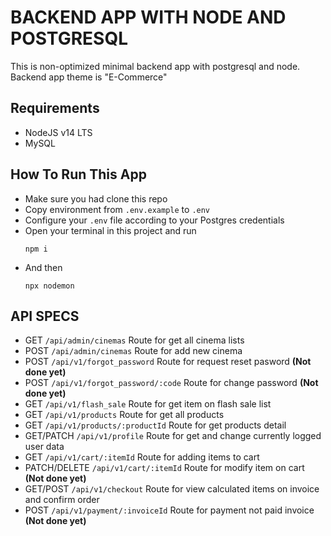# BACKEND APP WITH NODE AND POSTGRESQL
This is non-optimized minimal backend app with postgresql and node. Backend app theme is "E-Commerce"

## Requirements
- NodeJS v14 LTS
- MySQL 

## How To Run This App

- Make sure you had clone this repo
- Copy environment from `.env.example` to `.env`
- Configure your `.env` file according to your Postgres credentials
- Open your terminal in this project and run 
  ```
  npm i
  ```
- And then
  ```
  npx nodemon
  ```

## API SPECS
- GET `/api/admin/cinemas` Route for get all cinema lists
- POST `/api/admin/cinemas` Route for add new cinema
- POST `/api/v1/forgot_password` Route for request reset pasword **(Not done yet)**
- POST `/api/v1/forgot_password/:code` Route for change password **(Not done yet)**
- GET `/api/v1/flash_sale` Route for get item on flash sale list
- GET `/api/v1/products` Route for get all products
- GET `/api/v1/products/:productId` Route for get products detail
- GET/PATCH `/api/v1/profile` Route for get and change currently logged user data
- GET `/api/v1/cart/:itemId` Route for adding items to cart
- PATCH/DELETE `/api/v1/cart/:itemId` Route for modify item on cart  **(Not done yet)**
- GET/POST `/api/v1/checkout` Route for view calculated items on invoice and confirm order
- POST `/api/v1/payment/:invoiceId` Route for payment not paid invoice **(Not done yet)**